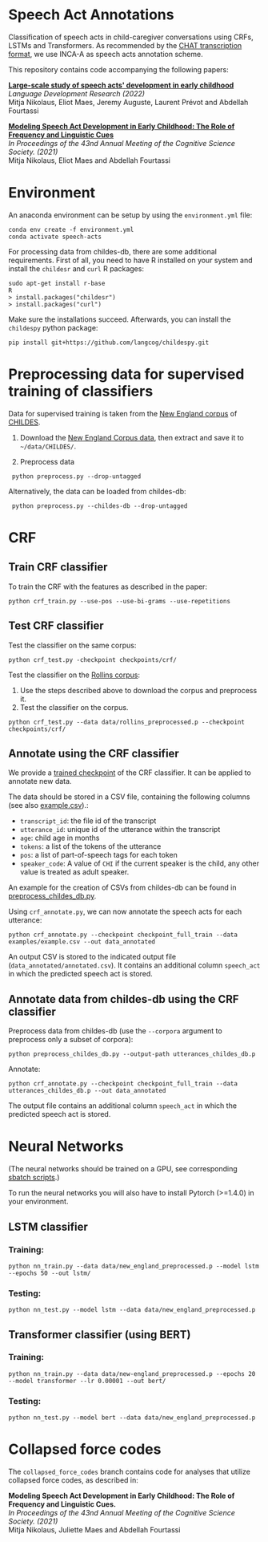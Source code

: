 # Speech Act Annotations
Classification of speech acts in child-caregiver conversations using CRFs, LSTMs and Transformers.
As recommended by the [CHAT transcription format](https://talkbank.org/manuals/CHAT.pdf), we use INCA-A as speech acts
annotation scheme.

This repository contains code accompanying the following papers:  

**[Large-scale study of speech acts' development in early childhood](https://ldr.lps.library.cmu.edu/article/532/galley/486/view/)**  
_Language Development Research (2022)_  
Mitja Nikolaus, Eliot Maes, Jeremy Auguste, Laurent Prévot and Abdellah Fourtassi


**[Modeling Speech Act Development in Early Childhood: The Role of Frequency and Linguistic Cues](https://escholarship.org/uc/item/10k7j8fr)**  
_In Proceedings of the 43nd Annual Meeting of the Cognitive Science Society. (2021)_  
Mitja Nikolaus, Eliot Maes and Abdellah Fourtassi


# Environment
An anaconda environment can be setup by using the `environment.yml` file:
```
conda env create -f environment.yml
conda activate speech-acts
```

For processing data from childes-db, there are some additional requirements. First of all, you need to have R installed
on your system and install the `childesr` and `curl` R packages:
```
sudo apt-get install r-base
R
> install.packages("childesr")
> install.packages("curl")
```

Make sure the installations succeed. Afterwards, you can install the `childespy` python package:
```
pip install git+https://github.com/langcog/childespy.git
```

# Preprocessing data for supervised training of classifiers

Data for supervised training is taken from the [New England corpus](https://childes.talkbank.org/access/Eng-NA/NewEngland.html) of [CHILDES](https://childes.talkbank.org/access/).

1. Download the [New England Corpus data](https://childes.talkbank.org/data/Eng-NA/NewEngland.zip),
then extract and save it to `~/data/CHILDES/`.

2. Preprocess data
```
 python preprocess.py --drop-untagged
```

Alternatively, the data can be loaded from childes-db:
```
 python preprocess.py --childes-db --drop-untagged
```
  
# CRF
## Train CRF classifier

To train the CRF with the features as described in the paper:
```
python crf_train.py --use-pos --use-bi-grams --use-repetitions
```

## Test CRF classifier

Test the classifier on the same corpus:
```
python crf_test.py -checkpoint checkpoints/crf/
```

Test the classifier on the [Rollins corpus](https://childes.talkbank.org/access/Eng-NA/Rollins.html):
1. Use the steps described above to download the corpus and preprocess it.
2. Test the classifier on the corpus.
```
python crf_test.py --data data/rollins_preprocessed.p --checkpoint checkpoints/crf/
```
   
## Annotate using the CRF classifier

We provide a [trained checkpoint](checkpoint_full_train) of the CRF classifier. It can be applied to annotate new data.

The data should be stored in a CSV file, containing the following columns 
(see also [example.csv](examples/example.csv)).:
- `transcript_id`: the file id of the transcript
- `utterance_id`: unique id of the utterance within the transcript  
- `age`: child age in months
- `tokens`: a list of the tokens of the utterance
- `pos`: a list of part-of-speech tags for each token
- `speaker_code`: A value of `CHI` if the current speaker is the child, any other value is treated as adult speaker. 
 
An example for the creation of CSVs from
childes-db can be found in [preprocess_childes_db.py](preprocess_childes_db.py.).

Using `crf_annotate.py`, we can now annotate the speech acts for each utterance:
```
python crf_annotate.py --checkpoint checkpoint_full_train --data examples/example.csv --out data_annotated
```

An output CSV is stored to the indicated output file (`data_annotated/annotated.csv`). It contains an additional column
`speech_act` in which the predicted speech act is stored.

## Annotate data from childes-db using the CRF classifier

Preprocess data from childes-db (use the `--corpora` argument to preprocess only a subset of corpora):
```
python preprocess_childes_db.py --output-path utterances_childes_db.p
```

Annotate:
```
python crf_annotate.py --checkpoint checkpoint_full_train --data utterances_childes_db.p --out data_annotated
```
The output file contains an additional column `speech_act` in which the predicted speech act is stored.

# Neural Networks
(The neural networks should be trained on a GPU, see corresponding [sbatch scripts](sbatch-scripts).)

To run the neural networks you will also have to install Pytorch (>=1.4.0) in your environment.

## LSTM classifier
### Training:
```
python nn_train.py --data data/new_england_preprocessed.p --model lstm --epochs 50 --out lstm/
```

### Testing:
```
python nn_test.py --model lstm --data data/new_england_preprocessed.p
```

## Transformer classifier (using BERT)
### Training:
```
python nn_train.py --data data/new-england_preprocessed.p --epochs 20 --model transformer --lr 0.00001 --out bert/
```

### Testing:
```
python nn_test.py --model bert --data data/new_england_preprocessed.p
```

# Collapsed force codes
The `collapsed_force_codes` branch contains code for analyses that utilize collapsed force codes, as described in:

**Modeling Speech Act Development in Early Childhood: The Role of Frequency and Linguistic Cues.**  
_In Proceedings of the 43nd Annual Meeting of the Cognitive Science Society. (2021)_  
Mitja Nikolaus, Juliette Maes and Abdellah Fourtassi

